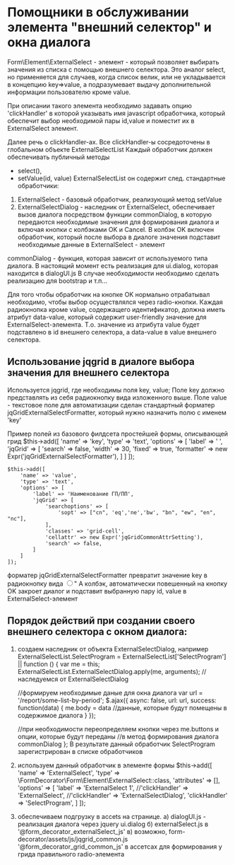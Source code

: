 Помощники в обслуживании элемента "внешний селектор" и окна диалога
===================================================================

Form\Element\ExternalSelect - элемент - который позволяет выбирать значения из списка с помощью внешнего селектора.
 Это аналог select, но применяется для случаев, когда список велик, или не укладывается в концепцию key=>value, а подразумевает
 выдачу дополнительной информации пользователю кроме value.

При описании такого элемента необходимо задавать опцию 'clickHandler'
в которой указывать имя javascript обработчика, который обеспечит выбор необходимой пары id,value и поместит
их в ExternalSelect элемент.

Далее речь о clickHandler-ах.
Все clickHandler-ы сосредоточены в глобальном объекте ExternalSelectList
Каждый обработчик должен обеспечивать публичный методы
 - select(),
 - setValue(id, value)
ExternalSelectList он содержит след. стандартные обработчики:
1) ExternalSelect - базовый обработчик, реализующий метод setValue
2) ExternalSelectDialog - наследник от ExternalSelect, обеспечивает вызов диалога
посредством функции commonDialog, в которую передаются необходимые значения для формирования диалога и
включая кнопки с колбэками OK и Cancel.
В колбэк OK включен обработчик, который после выбора в диалоге значения подставит необходимые данные в
ExternalSelect - элемент

commonDialog - функция, которая зависит от используемого типа диалога.
В настоящий момент есть реализация для ui.dialog, которая находится в dialogUI.js
В случае необходимости необходимо сделать реализацию для bootstrap и т.п...

Для того чтобы обработчик на кнопке OK нормально отрабатывал необходимо, чтобы выбор осуществлялся
через radio-кнопки.
Каждая радиокнопка кроме value, содержащего идентификатор, должна иметь атрибут data-value, который содержит
user-friendly значение для ExternalSelect-элемента. Т.о. значение из атрибута value будет подставлено в id внешнего селектора,
а data-value в value внешнего селектора.

Использование jqgrid в диалоге выбора значения для внешнего селектора
---------------------------------------------------------------------
Используется jqgrid, где необходимы поля key, value;
Поле key должно представлять из себя радиокнопку вида изложенного выше.
Поле value - текстовое поле
для автоматизации сделан стандартный форматер jqGridExternalSelectFormatter, который нужно назначить полю с именем 'key'

Пример полей из базового филдсета простейшей формы, описывающей грид
    $this->add([
        'name' => 'key',
        'type' => 'text',
        'options' => [
            'label' => ' ',
            'jqGrid' => [
                'search' => false,
                'width' => 30,
                'fixed' => true,
                'formatter' => new Expr('jqGridExternalSelectFormatter'),
            ]
        ]
    ]);

    $this->add([
        'name' => 'value',
        'type' => 'text',
        'options' => [
            'label' => 'Наименование ГП/ПП',
            'jqGrid' => [
                'searchoptions' => [
                    'sopt' => ["cn", 'eq','ne','bw', "bn", "ew", "en", "nc"],
                ],
                'classes' => 'grid-cell',
                'cellattr' => new Expr('jqGridCommonAttrSetting'),
                'search' => false,
            ]
        ]
    ]);

форматер jqGridExternalSelectFormatter превратит значение key в радиокнопку вида
<input type='radio' name='key' value='" + cellValue + "' data-value='"+ value +"\'>"
А колбэк, автоматически повешенный на кнопку OK закроет диалог и подставит выбранную пару id, value в ExternalSelect-элемент

Порядок действий при создании своего внешнего селектора с окном диалога:
-------------------------------------------------------
1) создаем наследник от объекта ExternalSelectDialog, например
ExternalSelectList.SelectProgram = ExternalSelectList['SelectProgram'] || function () {
    var me = this;
    ExternalSelectList.ExternalSelectDialog.apply(me, arguments); //наследуемся от ExternalSelectDialog

    //формируем необходимые даные для окна диалога
    var url = '/report/some-list-by-period';
    $.ajax({
        async: false,
        url: url,
        success: function(data) {
            me.body = data //данные, которые будут помещены в содержимое диалога
        }
    });

    //при необходимости переопределяем кнопки через me.buttons и опции, которые будут переданы
    //в метод формирования диалога commonDialog
};
В результате данный обработчик  SelectProgram зарегистрирован в списке обработчиков

2) используем данный обработчик в элементе формы
$this->add([
    'name' => 'ExternalSelect',
    'type' => \FormDecorator\Form\Element\ExternalSelect::class,
    'attributes' => [],
    'options' => [
        'label' => 'ExternalSelect 1',
        //'clickHandler' => 'ExternalSelect',
        //'clickHandler' => 'ExternalSelectDialog',
        'clickHandler' => 'SelectProgram',
    ]
]);

3) обеспечиваем подгрузку в accets на странице.
 а) dialogUI.js - реализация диалога через jquery ui.dialog
 б) externalSelect.js  в '@form_decorator_externalSelect_js'
 в) возможно, form-decorator/assets/js/jqgrid_common.js  '@form_decorator_grid_common_js' в ассетсах для формирования у грида правильного radio-элемента

